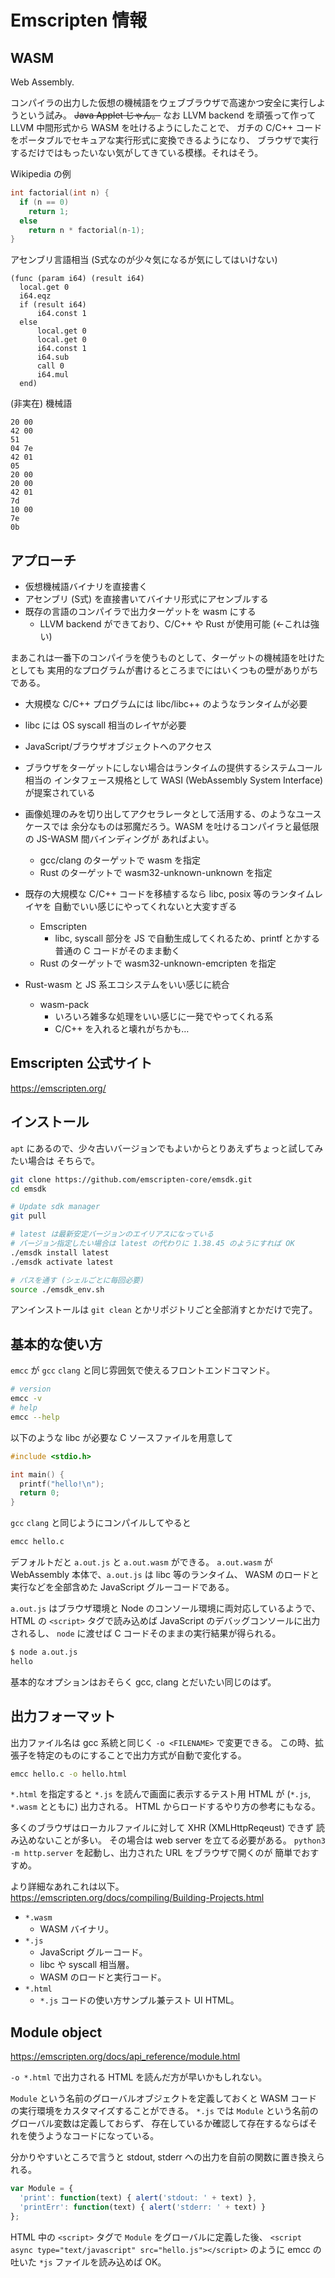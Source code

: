 # Emscripten 情報

## WASM

Web Assembly.

コンパイラの出力した仮想の機械語をウェブブラウザで高速かつ安全に実行しようという試み。
~~Java Applet じゃん。~~
なお LLVM backend を頑張って作って LLVM 中間形式から WASM を吐けるようにしたことで、
ガチの C/C++ コードをポータブルでセキュアな実行形式に変換できるようになり、
ブラウザで実行するだけではもったいない気がしてきている模様。それはそう。

Wikipedia の例

```C
int factorial(int n) {
  if (n == 0)
    return 1;
  else
    return n * factorial(n-1);
}
```

アセンブリ言語相当 (S式なのが少々気になるが気にしてはいけない)

```text
(func (param i64) (result i64)
  local.get 0
  i64.eqz
  if (result i64)
      i64.const 1
  else
      local.get 0
      local.get 0
      i64.const 1
      i64.sub
      call 0
      i64.mul
  end)
```

(非実在) 機械語

```text
20 00
42 00
51
04 7e
42 01
05
20 00
20 00
42 01
7d
10 00
7e
0b
```

## アプローチ

* 仮想機械語バイナリを直接書く
* アセンブリ (S式) を直接書いてバイナリ形式にアセンブルする
* 既存の言語のコンパイラで出力ターゲットを wasm にする
  * LLVM backend ができており、C/C++ や Rust が使用可能 (←これは強い)

まあこれは一番下のコンパイラを使うものとして、ターゲットの機械語を吐けたとしても
実用的なプログラムが書けるところまでにはいくつもの壁がありがちである。

* 大規模な C/C++ プログラムには libc/libc++ のようなランタイムが必要
* libc には OS syscall 相当のレイヤが必要
* JavaScript/ブラウザオブジェクトへのアクセス
* ブラウザをターゲットにしない場合はランタイムの提供するシステムコール相当の
  インタフェース規格として WASI (WebAssembly System Interface) が提案されている

* 画像処理のみを切り出してアクセラレータとして活用する、のようなユースケースでは
  余分なものは邪魔だろう。WASM を吐けるコンパイラと最低限の JS-WASM 間バインディングが
  あればよい。
  * gcc/clang のターゲットで wasm を指定
  * Rust のターゲットで wasm32-unknown-unknown を指定
* 既存の大規模な C/C++ コードを移植するなら libc, posix 等のランタイムレイヤを
  自動でいい感じにやってくれないと大変すぎる
  * Emscripten
    * libc, syscall 部分を JS で自動生成してくれるため、printf とかする
      普通の C コードがそのまま動く
  * Rust のターゲットで wasm32-unknown-emcripten を指定
* Rust-wasm と JS 系エコシステムをいい感じに統合
  * wasm-pack
    * いろいろ雑多な処理をいい感じに一発でやってくれる系
    * C/C++ を入れると壊れがちかも…

## Emscripten 公式サイト

<https://emscripten.org/>

## インストール

`apt` にあるので、少々古いバージョンでもよいからとりあえずちょっと試してみたい場合は
そちらで。

```sh
git clone https://github.com/emscripten-core/emsdk.git
cd emsdk

# Update sdk manager
git pull

# latest は最新安定バージョンのエイリアスになっている
# バージョン指定したい場合は latest の代わりに 1.38.45 のようにすれば OK
./emsdk install latest
./emsdk activate latest

# パスを通す (シェルごとに毎回必要)
source ./emsdk_env.sh
```

アンインストールは `git clean` とかリポジトリごと全部消すとかだけで完了。

## 基本的な使い方

`emcc` が `gcc` `clang` と同じ雰囲気で使えるフロントエンドコマンド。

```sh
# version
emcc -v
# help
emcc --help
```

以下のような libc が必要な C ソースファイルを用意して

```C
#include <stdio.h>

int main() {
  printf("hello!\n");
  return 0;
}
```

`gcc` `clang` と同じようにコンパイルしてやると

```sh
emcc hello.c
```

デフォルトだと `a.out.js` と `a.out.wasm` ができる。
`a.out.wasm` が WebAssembly 本体で、`a.out.js` は libc 等のランタイム、
WASM のロードと実行などを全部含めた JavaScript グルーコードである。

`a.out.js` はブラウザ環境と Node のコンソール環境に両対応しているようで、
HTML の `<script>` タグで読み込めば JavaScript のデバッグコンソールに出力されるし、
`node` に渡せば C コードそのままの実行結果が得られる。

```sh
$ node a.out.js
hello
```

基本的なオプションはおそらく gcc, clang とだいたい同じのはず。

## 出力フォーマット

出力ファイル名は gcc 系統と同じく `-o <FILENAME>` で変更できる。
この時、拡張子を特定のものにすることで出力方式が自動で変化する。

```sh
emcc hello.c -o hello.html
```

`*.html` を指定すると `*.js` を読んで画面に表示するテスト用 HTML が
(`*.js`, `*.wasm` とともに) 出力される。
HTML からロードするやり方の参考にもなる。

多くのブラウザはローカルファイルに対して XHR (XMLHttpReqeust) できず
読み込めないことが多い。
その場合は web server を立てる必要がある。
`python3 -m http.server` を起動し、出力された URL をブラウザで開くのが
簡単でおすすめ。

より詳細なあれこれは以下。\
<https://emscripten.org/docs/compiling/Building-Projects.html>

* `*.wasm`
  * WASM バイナリ。
* `*.js`
  * JavaScript グルーコード。
  * libc や syscall 相当層。
  * WASM のロードと実行コード。
* `*.html`
  * `*.js` コードの使い方サンプル兼テスト UI HTML。

## Module object

<https://emscripten.org/docs/api_reference/module.html>

`-o *.html` で出力される HTML を読んだ方が早いかもしれない。

`Module` という名前のグローバルオブジェクトを定義しておくと
WASM コードの実行環境をカスタマイズすることができる。
`*.js` では `Module` という名前のグローバル変数は定義しておらず、
存在しているか確認して存在するならばそれを使うようなコードになっている。

分かりやすいところで言うと stdout, stderr への出力を自前の関数に置き換えられる。

```js
var Module = {
  'print': function(text) { alert('stdout: ' + text) },
  'printErr': function(text) { alert('stderr: ' + text) }
};
```

HTML 中の `<script>` タグで `Module` をグローバルに定義した後、
`<script async type="text/javascript" src="hello.js"></script>` のように
emcc の吐いた `*js` ファイルを読み込めば OK。

